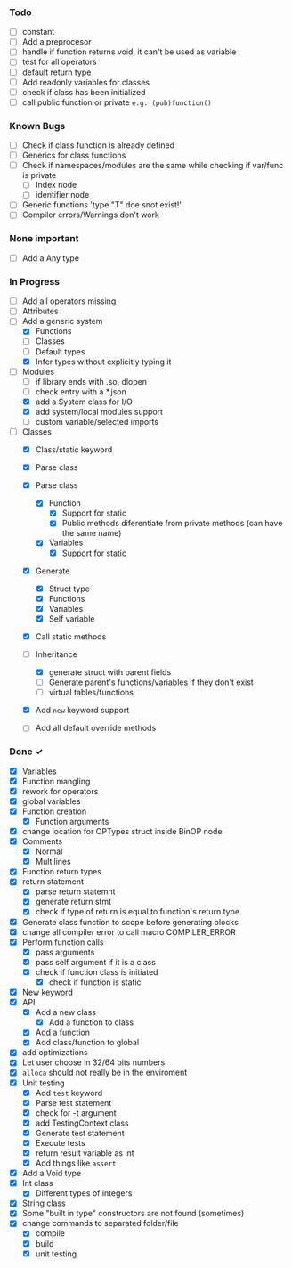 ### Todo

- [ ] constant
- [ ] Add a preprocesor
- [ ] handle if function returns void, it can't be used as variable
- [ ] test for all operators
- [ ] default return type
- [ ] Add readonly variables for classes
- [ ] check if class has been initialized
- [ ] call public function or private `e.g. (pub)function()`

### Known Bugs

- [ ] Check if class function is already defined
- [ ] Generics for class functions
- [ ] Check if namespaces/modules are the same while checking if var/func is private
    - [ ] Index node
    - [ ] identifier node
- [ ] Generic functions 'type "T" doe snot exist!'
- [ ] Compiler errors/Warnings don't work

### None important
- [ ] Add a Any type

### In Progress

- [ ] Add all operators missing
- [ ] Attributes
- [ ] Add a generic system
    - [x] Functions
    - [ ] Classes
    - [ ] Default types
    - [x] Infer types without explicitly typing it
- [ ] Modules
    - [ ] if library ends with .so, dlopen
    - [ ] check entry with a *.json
    - [x] add a System class for I/O
    - [x] add system/local modules support
    - [ ] custom variable/selected imports
- [ ] Classes
    - [x] Class/static keyword
    - [x] Parse class
    - [x] Parse class
        - [x] Function
            - [x] Support for static
            - [x] Public methods diferentiate from private methods (can have the same name)
        - [x] Variables
            - [x] Support for static
    - [x] Generate
        - [x] Struct type
        - [x] Functions
        - [x] Variables
        - [x] Self variable
    - [x] Call static methods
    - [ ] Inheritance
        - [x] generate struct with parent fields
        - [ ] Generate parent's functions/variables if they don't exist
        - [ ] virtual tables/functions
    - [x] Add `new` keyword support
    - [ ] Add all default override methods


### Done ✓

- [x] Variables
- [x] Function mangling
- [x] rework for operators
- [x] global variables
- [x] Function creation
    - [x] Function arguments
- [x] change location for OPTypes struct inside BinOP node
- [x] Comments
    - [x] Normal
    - [x] Multilines
- [x] Function return types
- [x] return statement
    - [x] parse return statemnt
    - [x] generate return stmt
    - [x] check if type of return is equal to function's return type
- [x] Generate class function to scope before generating blocks
- [x] change all compiler error to call macro COMPILER_ERROR
- [x] Perform function calls
    - [x] pass arguments
    - [x] pass self argument if it is a class
    - [x] check if function class is initiated
        - [x] check if function is static
- [x] New keyword
- [x] API
    - [x] Add a new class
        - [x] Add a function to class
    - [x] Add a function
    - [x] Add class/function to global
- [x] add optimizations
- [x] Let user choose in 32/64 bits numbers
- [x] `alloca` should not really be in the enviroment
- [x] Unit testing
    - [x] Add `test` keyword
    - [x] Parse test statement
    - [x] check for -t argument
    - [x] add TestingContext class
    - [x] Generate test statement
    - [x] Execute tests
    - [x] return result variable as int
    - [x] Add things like `assert`
- [x] Add a Void type
- [x] Int class
    - [x] Different types of integers
- [x] String class
- [x] Some "built in type" constructors are not found (sometimes)
- [x] change commands to separated folder/file
    - [x] compile
    - [x] build
    - [x] unit testing